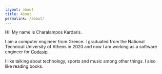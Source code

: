 ```yaml
---
layout: about
title: About
permalink: /about/
---
```


Hi! My name is Charalampos Kardaris.

I am a computer engineer from Greece. I graduated from the National Technical
University of Athens in 2020 and now I am working as a software engineer for
[Codasip](https://www.codasip.com/).

I like talking about technology, sports and music among other things. I also
like reading books.
